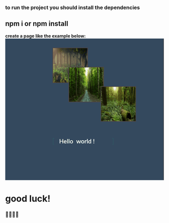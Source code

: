 ### to run the project you should install the dependencies

## npm i or npm install 

**create a page like the example below:**
![ example.gif](imgs/example.gif)

# good luck!

### 🐱‍💻🐱‍💻
